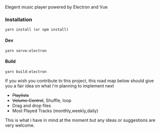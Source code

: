 Elegent music player powered by Electron and Vue

### Installation
`yarn install (or npm install)`

#### Dev
`yarn serve:electron`

#### Build
`yarn build:electron`


If you wish you contribute to this project, this road map below should give you a fair idea on what i'm planning to implement next

- ~~Playlists~~
- ~~Volume Control~~, Shuffle, loop
- Drag and drop files
- Most Played Tracks (monthly,weekly,daily)


This is what i have in mind at the moment but any ideas or suggestions are very welcome.

